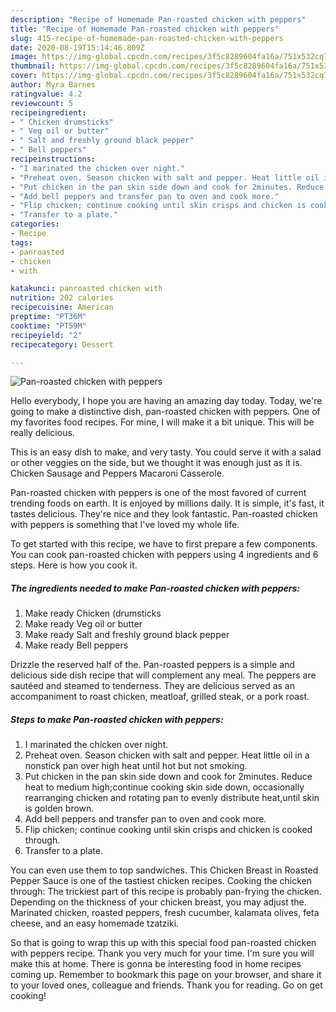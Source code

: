 ```yaml
---
description: "Recipe of Homemade Pan-roasted chicken with peppers"
title: "Recipe of Homemade Pan-roasted chicken with peppers"
slug: 415-recipe-of-homemade-pan-roasted-chicken-with-peppers
date: 2020-08-19T15:14:46.809Z
image: https://img-global.cpcdn.com/recipes/3f5c8289604fa16a/751x532cq70/pan-roasted-chicken-with-peppers-recipe-main-photo.jpg
thumbnail: https://img-global.cpcdn.com/recipes/3f5c8289604fa16a/751x532cq70/pan-roasted-chicken-with-peppers-recipe-main-photo.jpg
cover: https://img-global.cpcdn.com/recipes/3f5c8289604fa16a/751x532cq70/pan-roasted-chicken-with-peppers-recipe-main-photo.jpg
author: Myra Barnes
ratingvalue: 4.2
reviewcount: 5
recipeingredient:
- " Chicken drumsticks"
- " Veg oil or butter"
- " Salt and freshly ground black pepper"
- " Bell peppers"
recipeinstructions:
- "I marinated the chicken over night."
- "Preheat oven. Season chicken with salt and pepper. Heat little oil in a nonstick pan over high heat until hot but not smoking."
- "Put chicken in the pan skin side down and cook for 2minutes. Reduce heat to medium high;continue cooking skin side down, occasionally rearranging chicken and rotating pan to evenly distribute heat,until skin is golden brown."
- "Add bell peppers and transfer pan to oven and cook more."
- "Flip chicken; continue cooking until skin crisps and chicken is cooked through."
- "Transfer to a plate."
categories:
- Recipe
tags:
- panroasted
- chicken
- with

katakunci: panroasted chicken with 
nutrition: 202 calories
recipecuisine: American
preptime: "PT36M"
cooktime: "PT59M"
recipeyield: "2"
recipecategory: Dessert

---
```



![Pan-roasted chicken with peppers](https://img-global.cpcdn.com/recipes/3f5c8289604fa16a/751x532cq70/pan-roasted-chicken-with-peppers-recipe-main-photo.jpg)

Hello everybody, I hope you are having an amazing day today. Today, we're going to make a distinctive dish, pan-roasted chicken with peppers. One of my favorites food recipes. For mine, I will make it a bit unique. This will be really delicious.

This is an easy dish to make, and very tasty. You could serve it with a salad or other veggies on the side, but we thought it was enough just as it is. Chicken Sausage and Peppers Macaroni Casserole.

Pan-roasted chicken with peppers is one of the most favored of current trending foods on earth. It is enjoyed by millions daily. It is simple, it's fast, it tastes delicious. They're nice and they look fantastic. Pan-roasted chicken with peppers is something that I've loved my whole life.


To get started with this recipe, we have to first prepare a few components. You can cook pan-roasted chicken with peppers using 4 ingredients and 6 steps. Here is how you cook it.

<!--inarticleads1-->

##### The ingredients needed to make Pan-roasted chicken with peppers:

1. Make ready  Chicken (drumsticks
1. Make ready  Veg oil or butter
1. Make ready  Salt and freshly ground black pepper
1. Make ready  Bell peppers


Drizzle the reserved half of the. Pan-roasted peppers is a simple and delicious side dish recipe that will complement any meal. The peppers are sautéed and steamed to tenderness. They are delicious served as an accompaniment to roast chicken, meatloaf, grilled steak, or a pork roast. 

<!--inarticleads2-->

##### Steps to make Pan-roasted chicken with peppers:

1. I marinated the chicken over night.
1. Preheat oven. Season chicken with salt and pepper. Heat little oil in a nonstick pan over high heat until hot but not smoking.
1. Put chicken in the pan skin side down and cook for 2minutes. Reduce heat to medium high;continue cooking skin side down, occasionally rearranging chicken and rotating pan to evenly distribute heat,until skin is golden brown.
1. Add bell peppers and transfer pan to oven and cook more.
1. Flip chicken; continue cooking until skin crisps and chicken is cooked through.
1. Transfer to a plate.


You can even use them to top sandwiches. This Chicken Breast in Roasted Pepper Sauce is one of the tastiest chicken recipes. Cooking the chicken through: The trickiest part of this recipe is probably pan-frying the chicken. Depending on the thickness of your chicken breast, you may adjust the. Marinated chicken, roasted peppers, fresh cucumber, kalamata olives, feta cheese, and an easy homemade tzatziki. 

So that is going to wrap this up with this special food pan-roasted chicken with peppers recipe. Thank you very much for your time. I'm sure you will make this at home. There is gonna be interesting food in home recipes coming up. Remember to bookmark this page on your browser, and share it to your loved ones, colleague and friends. Thank you for reading. Go on get cooking!
